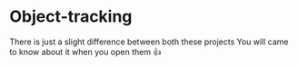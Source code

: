 # Object-tracking

There is just a slight difference between both these projects
You will came to know about it when you open them 👍
